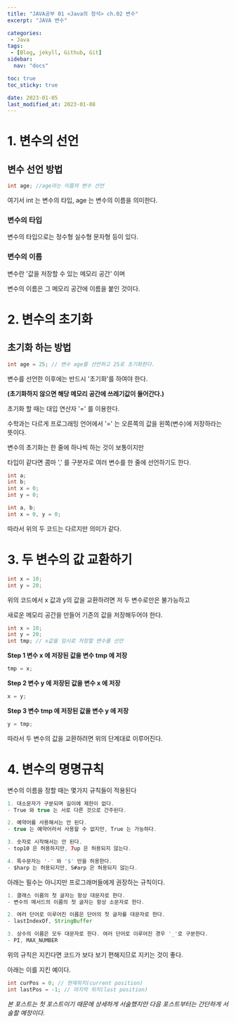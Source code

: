 ```yaml
---
title: "JAVA공부 01 <Java의 정석> ch.02 변수"
excerpt: "JAVA 변수"

categories:
 - Java
tags:
 - [Blog, jekyll, Github, Git]
sidebar:
  nav: "docs"

toc: true
toc_sticky: true

date: 2023-01-05
last_modified_at: 2023-01-08
---
```


# 1. 변수의 선언

## 변수 선언 방법

```java
int age; //age라는 이름의 변수 선언
```

여기서 int 는 변수의 타입, age 는 변수의 이름을 의미한다.

### 변수의 타입

변수의 타입으로는 정수형 실수형 문자형 등이 있다.

### 변수의 이름

변수란 '값을 저장할 수 있는 메모리 공간' 이며

변수의 이름은 그 메모리 공간에 이름을 붙인 것이다.

# 2. 변수의 초기화

## 초기화 하는 방법
```java
int age = 25; // 변수 age를 선언하고 25로 초기화한다.
```
변수를 선언한 이후에는 반드시 '초기화'를 하여야 한다.

__(초기화하지 않으면 해당 메모리 공간에 쓰레기값이 들어간다.)__

초기화 할 때는 대입 연산자 '=' 를 이용한다.

수학과는 다르게 프로그래밍 언어에서 '=' 는 오른쪽의 값을 왼쪽(변수)에 저장하라는 뜻이다.

변수의 초기화는 한 줄에 하나씩 하는 것이 보통이지만

타입이 같다면 콤마 ',' 를 구분자로 여러 변수를 한 줄에 선언하기도 한다.

```java
int a;
int b;
int x = 0;
int y = 0;
```
```java
int a, b;
int x = 0, y = 0;
```
따라서 위의 두 코드는 다르지만 의미가 같다.

# 3. 두 변수의 값 교환하기

```java
int x = 10;
int y = 20;
```
위의 코드에서 x 값과 y의 값을 교환하려면 저 두 변수로만은 불가능하고

새로운 메모리 공간을 만들어 기존의 값을 저장해두어야 한다.

 ```java
 int x = 10;
 int y = 20;
 int tmp; // x값을 임시로 저장할 변수를 선언
 ```

__Step 1 변수 x 에 저장된 값을 변수 tmp 에 저장__
 ```java
 tmp = x;
 ```

__Step 2 변수 y 에 저장된 값을 변수 x 에 저장__
 ```java
 x = y;
 ```

__Step 3 변수 tmp 에 저장된 값을 변수 y 에 저장__
 ```java
 y = tmp;
 ```

따라서 두 변수의 값을 교환하려면 위의 단계대로 이루어진다.

# 4. 변수의 명명규칙

변수의 이름을 정할 때는 몇가지 규칙들이 적용된다
```java
1. 대소문자가 구분되며 길이에 제한이 없다.
- True 와 true 는 서로 다른 것으로 간주된다.

2. 예약어를 사용해서는 안 된다.
- true 는 예약어라서 사용할 수 없지만, True 는 가능하다.

3. 숫자로 시작해서는 안 된다.
- top10 은 허용하지만, 7up 은 허용되지 않는다.

4. 특수문자는 '-' 와 '$' 만을 허용한다.
- $harp 는 허용되지만, S#arp 은 허용되지 않는다.
```
아래는 필수는 아니지만 프로그래머들에게 권장하는 규칙이다.

```java
1. 클래스 이름의 첫 글자는 항상 대문자로 한다.
- 변수의 메서드의 이름의 첫 글자는 항상 소문자로 한다.

2. 여러 단어로 이루어진 이름은 단어의 첫 글자를 대문자로 한다.
- lastIndexOf, StringBuffer

3. 상수의 이름은 모두 대문자로 한다. 여러 단어로 이루어진 경우 '_'로 구분한다.
- PI, MAX_NUMBER
```

위의 규칙은 지킨다면 코드가 보다 보기 편해지므로 지키는 것이 좋다.

아래는 이를 지킨 예이다.

```java
int curPos = 0; // 현재위치(current position)
int lastPos = -1; // 마지막 위치(last position)
```


_본 포스트는 첫 포스트이기 때문에 상세하게 서술했지만 다음 포스트부터는 간단하게 서술할 예정이다._